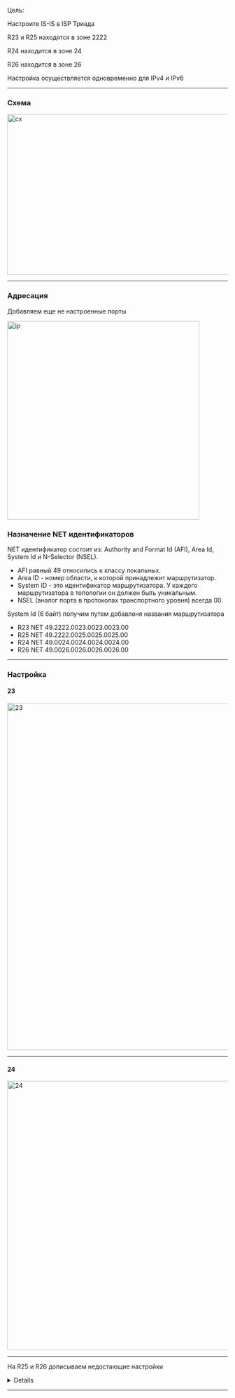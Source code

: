 Цель: 

Настроите IS-IS в ISP Триада

R23 и R25 находятся в зоне 2222

R24 находится в зоне 24

R26 находится в зоне 26

Настройка осуществляется одновременно для IPv4 и IPv6


---
### Схема

<img width="510" height="366" alt="сх" src="https://github.com/user-attachments/assets/03c3c660-0956-46da-83b3-b19deb813717" />

---
### Адресация

Добавляем еще не настроенные порты

<img width="439" height="453" alt="ip" src="https://github.com/user-attachments/assets/649c59e6-4c58-457a-96c4-e8a53253b62d" />



### Назначение NET идентификаторов
NET идентификатор состоит из: Authority and Format Id (AFI), Area Id, System Id и N-Selector (NSEL).

* AFI равный 49 относились к классу локальных.
* Area ID - номер области, к которой принадлежит маршрутизатор.
* System ID - это идентификатор маршрутизатора. У каждого маршрутизатора в топологии он должен быть уникальным.
* NSEL (аналог порта в протоколах транспортного уровня) всегда 00.

System Id (6 байт) получим путем добавленя названия маршрутизатора

* R23 NET 49.2222.0023.0023.0023.00
* R25 NET 49.2222.0025.0025.0025.00
* R24 NET 49.0024.0024.0024.0024.00
* R26 NET 49.0026.0026.0026.0026.00

---
### Настройка

#### 23 

<img width="957" height="792" alt="23" src="https://github.com/user-attachments/assets/c55f35f7-cc71-4b4e-95f3-23aaeef50858" />

---
#### 24

<img width="959" height="614" alt="24" src="https://github.com/user-attachments/assets/0f85a39c-3e21-49af-b0da-8645e7567540" />

---

На R25 и R26 дописываем недостающие настройки 

<details>

```R25(config)#router isis```

```R25(config-router)#net 49.2222.0025.0025.0025.00```

```R25(config-router)#passive-interface default```

```R25(config-router)#exit```

```R25(config)#interface e0/0```

```R25(config-if)#ip address 10.10.53.1 255.255.255.252```

```R25(config-if)#ip router isis```

```R25(config-if)#no shutdown```

```R25(config-if)#exit```

```R25(config)#interface e0/2```

```R25(config-if)#ip router isis```

```R25(config-if)#no shutdown```

```R25(config-if)#exit```

---

```R26(config)#router isis```

```26(config-router)#net 49.0026.0026.0026.0026.00```

```R26(config-router)#exit```

```R26(config)#interface e0/0```

```R26(config-if)#ip address 10.10.46.2 255.255.255.252```

```R26(config-if)#ip router isis```

```R26(config-if)#no shutdown```

```R26(config-if)#exit```

```R26(config)#interface e0/2```

```R26(config-if)#ip router isis```

</details>

---




